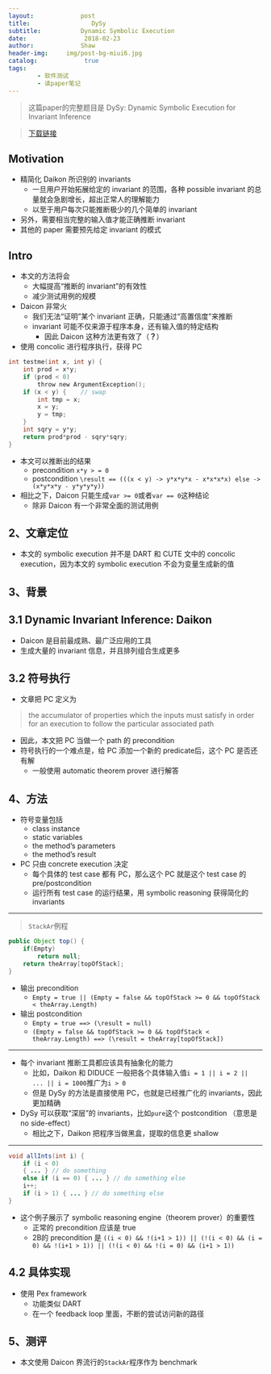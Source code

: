 ```yaml
---
layout:             post
title:                 DySy
subtitle:           Dynamic Symbolic Execution
date:      	         2018-02-23
author:             Shaw
header-img:     img/post-bg-miui6.jpg
catalog: 	         true
tags:
        - 软件测试
        - 读paper笔记
---
```


> 这篇paper的完整题目是 
DySy: Dynamic Symbolic Execution for Invariant Inference

>[下载链接](https://yanniss.github.io/dysy-icse08.pdf) 

Motivation
-
- 精简化 Daikon 所识别的 invariants
	- 一旦用户开始拓展给定的 invariant 的范围，各种 possible invariant 的总量就会急剧增长，超出正常人的理解能力
	- 以至于用户每次只能推断极少的几个简单的 invariant
- 另外，需要相当完整的输入值才能正确推断 invariant
- 其他的 paper 需要预先给定 invariant 的模式

Intro
-
- 本文的方法将会
	- 大幅提高“推断的 invariant”的有效性
	- 减少测试用例的规模
- Daicon 非常火
	- 我们无法“证明”某个 invariant 正确，只能通过“高置信度”来推断
	- invariant 可能不仅来源于程序本身，还有输入值的特定结构
		- 因此 Daicon 这种方法更有效了（**？**）
- 使用 concolic 进行程序执行，获得 PC

```c
int testme(int x, int y) {
	int prod = x*y;
	if (prod < 0)
		throw new ArgumentException();
	if (x < y) {	// swap
		int tmp = x;
		x = y;
		y = tmp;
	}
	int sqry = y*y;
	return prod*prod - sqry*sqry;
}
```

- 本文可以推断出的结果
	- precondition `x*y > = 0`
	- postcondition `\result == (((x < y) -> y*x*y*x - x*x*x*x) else -> (x*y*x*y - y*y*y*y))`
- 相比之下，Daicon 只能生成`var >= 0`或者`var == 0`这种结论
	- 除非 Daicon 有一个非常全面的测试用例

2、文章定位
-
- 本文的 symbolic execution 并不是 DART 和 CUTE 文中的 concolic execution，因为本文的 symbolic execution 不会为变量生成新的值

3、背景
-

3.1 Dynamic Invariant Inference: Daikon
-
- Daicon 是目前最成熟、最广泛应用的工具
- 生成大量的 invariant 信息，并且排列组合生成更多

3.2 符号执行
-
- 文章把 PC 定义为

>the accumulator of properties which the inputs must satisfy in order for an execution to follow the particular associated path

- 因此，本文把 PC 当做一个 path 的 precondition
- 符号执行的一个难点是，给 PC 添加一个新的 predicate后，这个 PC 是否还有解
	- 一般使用 automatic theorem prover 进行解答

4、方法
-
- 符号变量包括
	- class instance
	- static variables
	- the method’s parameters
	- the method’s result
- PC 只由 concrete execution 决定
	- 每个具体的 test case 都有 PC，那么这个 PC 就是这个 test case 的 pre/postcondition
	- 运行所有 test case 的运行结果，用 symbolic reasoning 获得简化的 invariants

---
>`StackAr`例程
```java
public Object top() {
	if(Empty)
		return null;
	return theArray[topOfStack];
}
```

- 输出 precondition
	- `Empty = true || (Empty = false && topOfStack >= 0 && topOfStack < theArray.Length)`
- 输出 postcondition
	- `Empty = true ==> (\result = null)`
	- `(Empty = false && topOfStack >= 0 && topOfStack < theArray.Length) ==> (\result = theArray[topOfStack])`

---
- 每个 invariant 推断工具都应该具有抽象化的能力
	- 比如，Daikon 和 DIDUCE 一般把各个具体输入值`i = 1 || i = 2 || ... || i = 1000`推广为`i > 0`
	- 但是 DySy 的方法是直接使用 PC，也就是已经推广化的 invariants，因此更加精确
- DySy 可以获取“深层”的 invariants，比如`pure`这个 postcondition （意思是 no side-effect）
	- 相比之下，Daikon 把程序当做黑盒，提取的信息更 shallow

---

```java
void allInts(int i) {
	if (i < 0)
	{ ... } // do something
	else if (i == 0) { ... } // do something else
	i++;
	if (i > 1) { ... } // do something else
}
```	
- 这个例子展示了 symbolic reasoning engine（theorem prover）的重要性
	- 正常的 precondition 应该是 true
	- 2B的 precondition 是 `((i < 0) && !(i+1 > 1))
|| (!(i < 0) && (i = 0) && !(i+1 > 1))
|| (!(i < 0) && !(i = 0) && (i+1 > 1))`

4.2 具体实现
-
- 使用 Pex framework
	- 功能类似 DART
	- 在一个 feedback loop 里面，不断的尝试访问新的路径
	
5、测评
-
- 本文使用 Daicon 界流行的`StackAr`程序作为 benchmark